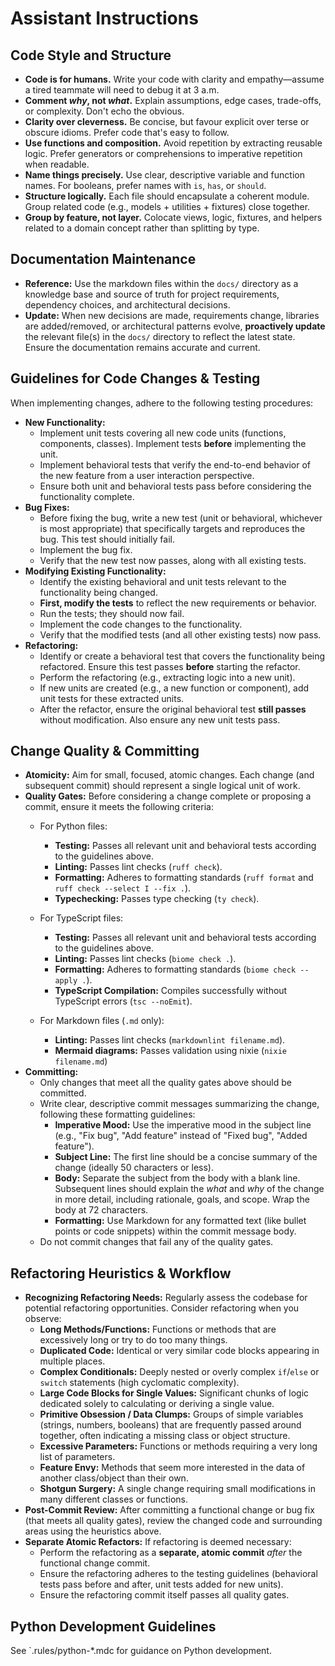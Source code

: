 # Assistant Instructions

## Code Style and Structure

* **Code is for humans.** Write your code with clarity and empathy—assume a tired teammate will need to debug it at 3 a.m.
* **Comment *why*, not *what*.** Explain assumptions, edge cases, trade-offs, or complexity. Don't echo the obvious.
* **Clarity over cleverness.** Be concise, but favour explicit over terse or obscure idioms. Prefer code that's easy to follow.
* **Use functions and composition.** Avoid repetition by extracting reusable logic. Prefer generators or comprehensions to imperative repetition when readable.
* **Name things precisely.** Use clear, descriptive variable and function names. For booleans, prefer names with `is`, `has`, or `should`.
* **Structure logically.** Each file should encapsulate a coherent module. Group related code (e.g., models + utilities + fixtures) close together.
* **Group by feature, not layer.** Colocate views, logic, fixtures, and helpers related to a domain concept rather than splitting by type.

## Documentation Maintenance

*   **Reference:** Use the markdown files within the `docs/` directory as a knowledge base and source of truth for project requirements, dependency choices, and architectural decisions.
*   **Update:** When new decisions are made, requirements change, libraries are added/removed, or architectural patterns evolve, **proactively update** the relevant file(s) in the `docs/` directory to reflect the latest state. Ensure the documentation remains accurate and current.

## Guidelines for Code Changes & Testing

When implementing changes, adhere to the following testing procedures:

* **New Functionality:**
  * Implement unit tests covering all new code units (functions, components, classes). Implement tests **before** implementing the unit.
  * Implement behavioral tests that verify the end-to-end behavior of the new feature from a user interaction perspective.
  * Ensure both unit and behavioral tests pass before considering the functionality complete.
* **Bug Fixes:**
  * Before fixing the bug, write a new test (unit or behavioral, whichever is most appropriate) that specifically targets and reproduces the bug. This test should initially fail.
  * Implement the bug fix.
  * Verify that the new test now passes, along with all existing tests.
* **Modifying Existing Functionality:**
  * Identify the existing behavioral and unit tests relevant to the functionality being changed.
  * **First, modify the tests** to reflect the new requirements or behavior.
  * Run the tests; they should now fail.
  * Implement the code changes to the functionality.
  * Verify that the modified tests (and all other existing tests) now pass.
* **Refactoring:**
  * Identify or create a behavioral test that covers the functionality being refactored. Ensure this test passes **before** starting the refactor.
  * Perform the refactoring (e.g., extracting logic into a new unit).
  * If new units are created (e.g., a new function or component), add unit tests for these extracted units.
  * After the refactor, ensure the original behavioral test **still passes** without modification. Also ensure any new unit tests pass.

## Change Quality & Committing

* **Atomicity:** Aim for small, focused, atomic changes. Each change (and subsequent commit) should represent a single logical unit of work.
* **Quality Gates:** Before considering a change complete or proposing a commit, ensure it meets the following criteria:
  * For Python files:
    * **Testing:** Passes all relevant unit and behavioral tests according to the guidelines above.
    * **Linting:** Passes lint checks (`ruff check`).
    * **Formatting:** Adheres to formatting standards (`ruff format` and `ruff check --select I --fix .`).
    * **Typechecking:** Passes type checking (`ty check`).
  * For TypeScript files:
    * **Testing:** Passes all relevant unit and behavioral tests according to the guidelines above.
    * **Linting:** Passes lint checks (`biome check .`).
    * **Formatting:** Adheres to formatting standards (`biome check --apply .`).
    * **TypeScript Compilation:** Compiles successfully without TypeScript errors (`tsc --noEmit`).
  
  * For Markdown files (`.md` only):
    * **Linting:** Passes lint checks (`markdownlint filename.md`).
    * **Mermaid diagrams:** Passes validation using nixie (`nixie filename.md`)
* **Committing:**
  * Only changes that meet all the quality gates above should be committed.
  * Write clear, descriptive commit messages summarizing the change, following these formatting guidelines:
    * **Imperative Mood:** Use the imperative mood in the subject line (e.g., "Fix bug", "Add feature" instead of "Fixed bug", "Added feature").
    * **Subject Line:** The first line should be a concise summary of the change (ideally 50 characters or less).
    * **Body:** Separate the subject from the body with a blank line. Subsequent lines should explain the *what* and *why* of the change in more detail, including rationale, goals, and scope. Wrap the body at 72 characters.
    * **Formatting:** Use Markdown for any formatted text (like bullet points or code snippets) within the commit message body.
  * Do not commit changes that fail any of the quality gates.

## Refactoring Heuristics & Workflow

* **Recognizing Refactoring Needs:** Regularly assess the codebase for potential refactoring opportunities. Consider refactoring when you observe:
  * **Long Methods/Functions:** Functions or methods that are excessively long or try to do too many things.
  * **Duplicated Code:** Identical or very similar code blocks appearing in multiple places.
  * **Complex Conditionals:** Deeply nested or overly complex `if`/`else` or `switch` statements (high cyclomatic complexity).
  * **Large Code Blocks for Single Values:** Significant chunks of logic dedicated solely to calculating or deriving a single value.
  * **Primitive Obsession / Data Clumps:** Groups of simple variables (strings, numbers, booleans) that are frequently passed around together, often indicating a missing class or object structure.
  * **Excessive Parameters:** Functions or methods requiring a very long list of parameters.
  * **Feature Envy:** Methods that seem more interested in the data of another class/object than their own.
  * **Shotgun Surgery:** A single change requiring small modifications in many different classes or functions.
* **Post-Commit Review:** After committing a functional change or bug fix (that meets all quality gates), review the changed code and surrounding areas using the heuristics above.
* **Separate Atomic Refactors:** If refactoring is deemed necessary:
  * Perform the refactoring as a **separate, atomic commit** *after* the functional change commit.
  * Ensure the refactoring adheres to the testing guidelines (behavioral tests pass before and after, unit tests added for new units).
  * Ensure the refactoring commit itself passes all quality gates.



## Python Development Guidelines

See `.rules/python-*.mdc for guidance on Python development.

